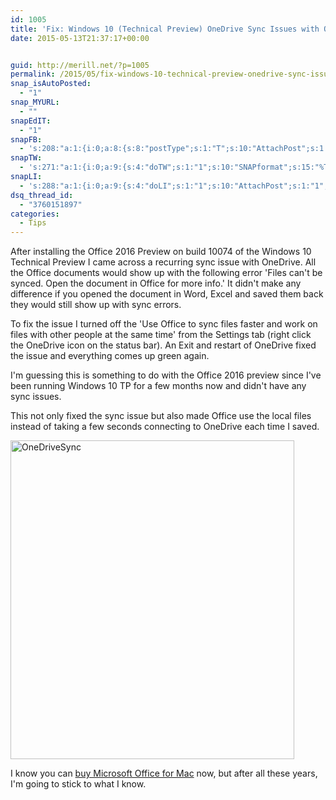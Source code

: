 ```yaml
---
id: 1005
title: 'Fix: Windows 10 (Technical Preview) OneDrive Sync Issues with Office 2016 Preview'
date: 2015-05-13T21:37:17+00:00


guid: http://merill.net/?p=1005
permalink: /2015/05/fix-windows-10-technical-preview-onedrive-sync-issues-with-office-2016-preview/
snap_isAutoPosted:
  - "1"
snap_MYURL:
  - ""
snapEdIT:
  - "1"
snapFB:
  - 's:208:"a:1:{i:0;a:8:{s:8:"postType";s:1:"T";s:10:"AttachPost";s:1:"2";s:10:"SNAPformat";s:10:"%FULLTEXT%";s:9:"isAutoImg";s:1:"A";s:8:"imgToUse";s:0:"";s:9:"isAutoURL";s:1:"A";s:8:"urlToUse";s:0:"";s:4:"doFB";i:0;}}";'
snapTW:
  - 's:271:"a:1:{i:0;a:9:{s:4:"doTW";s:1:"1";s:10:"SNAPformat";s:15:"%TITLE% - %URL%";s:8:"attchImg";s:1:"1";s:9:"isAutoImg";s:1:"A";s:8:"imgToUse";s:0:"";s:11:"isPrePosted";s:1:"1";s:8:"isPosted";s:1:"1";s:4:"pgID";s:18:"598451962758057984";s:5:"pDate";s:19:"2015-05-13 11:37:21";}}";'
snapLI:
  - 's:288:"a:1:{i:0;a:9:{s:4:"doLI";s:1:"1";s:10:"AttachPost";s:1:"1";s:10:"SNAPformat";s:41:"New post has been published on %SITENAME%";s:11:"SNAPformatT";s:14:"{Blog} %TITLE%";s:9:"isAutoImg";s:1:"A";s:8:"imgToUse";s:0:"";s:9:"isAutoURL";s:1:"A";s:8:"urlToUse";s:0:"";s:11:"isPrePosted";s:1:"1";}}";'
dsq_thread_id:
  - "3760151897"
categories:
  - Tips
---
```

After installing the Office 2016 Preview on build 10074 of the Windows 10 Technical Preview I came across a recurring sync issue with OneDrive. All the Office documents would show up with the following error 'Files can't be synced. Open the document in Office for more info.'
It didn't make any difference if you opened the document in Word, Excel and saved them back they would still show up with sync errors.

To fix the issue I turned off the 'Use Office to sync files faster and work on files with other people at the same time' from the Settings tab (right click the OneDrive icon on the status bar). An Exit and restart of OneDrive fixed the issue and everything comes up green again.

I'm guessing this is something to do with the Office 2016 preview since I've been running Windows 10 TP for a few months now and didn't have any sync issues.

This not only fixed the sync issue but also made Office use the local files instead of taking a few seconds connecting to OneDrive each time I saved.

<a href="https://merill.net/wp-content/uploads/2015/05/OneDriveSync.png"><img class="alignnone size-full wp-image-1006" src="https://merill.net/wp-content/uploads/2015/05/OneDriveSync.png" alt="OneDriveSync" width="454" height="510" /></a>

I know you can <a href="https://softwarekeep.ca/download-microsoft-office/office-for-mac.html">buy Microsoft Office for Mac</span></a> now, but after all these years, I'm going to stick to what I know.